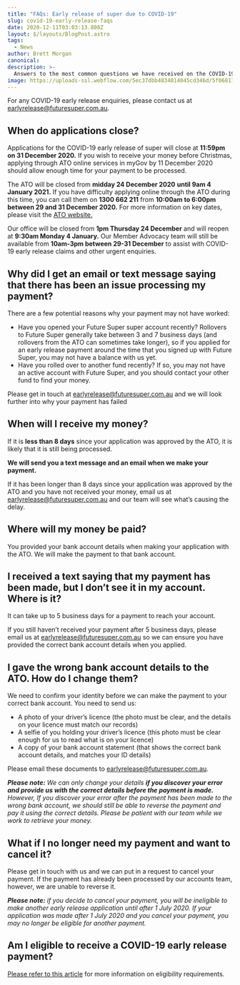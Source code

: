 ```yaml
---
title: "FAQs: Early release of super due to COVID-19"
slug: covid-19-early-release-faqs
date: 2020-12-11T03:03:13.808Z
layout: $/layouts/BlogPost.astro
tags:
  - News
author: Brett Morgan
canonical:
description: >-
  Answers to the most common questions we have received on the COVID-19 early release of super process.
image: https://uploads-ssl.webflow.com/5ec37dbb4834014045cd346d/5f0681762b3d630a7c2bf5ac_5ef42d8336d373633078f935_Early%20Release%20FAQs%20-%20Hero.jpg
---
```


For any COVID-19 early release enquiries, please contact us at [earlyrelease@futuresuper.com.au](mailto:earlyrelease@futuresuper.com.au?subject=Early%20release%20of%20super%20due%20to%20COVID-19). **‍**

## **When do applications close?**

Applications for the COVID-19 early release of super will close at **11:59pm on 31 December 2020.** If you wish to receive your money before Christmas, applying through ATO online services in myGov by 11 December 2020 should allow enough time for your payment to be processed.

The ATO will be closed from **midday 24 December 2020** **until 9am 4 January 2021.** If you have difficulty applying online through the ATO during this time, you can call them on **1300 662 211** from **10:00am to 6:00pm between 29 and 31 December 2020.** For more information on key dates, please visit the [ATO website.](https://www.ato.gov.au/Super/Sup/Key-deadlines-for-early-release-of-super/)

Our office will be closed from **1pm Thursday 24 December** and will reopen at **9:30am Monday 4 January.** Our Member Advocacy team will still be available from **10am-3pm between 29-31 December** to assist with COVID-19 early release claims and other urgent enquiries.

## **Why did I get an email or text message saying that there has been an issue processing my payment?**

There are a few potential reasons why your payment may not have worked:

- Have you opened your Future Super super account recently? Rollovers to Future Super generally take between 3 and 7 business days (and rollovers from the ATO can sometimes take longer), so if you applied for an early release payment around the time that you signed up with Future Super, you may not have a balance with us yet.
- Have you rolled over to another fund recently? If so, you may not have an active account with Future Super, and you should contact your other fund to find your money.

Please get in touch at [earlyrelease@futuresuper.com.au](mailto:earlyrelease@futuresuper.com.au?subject=Payment%20processing%20error) and we will look further into why your payment has failed
‍

## **When will I receive my money?**

If it is **less than 8 days** since your application was approved by the ATO, it is likely that it is still being processed.

‍**We will send you a text message and an email when we make your payment.**‍

If it has been longer than 8 days since your application was approved by the ATO and you have not received your money, email us at [earlyrelease@futuresuper.com.au](mailto:earlyrelease@futuresuper.com.au?subject=Payment%20Delay) and our team will see what’s causing the delay.**‍**

## **Where will my money be paid?**‍

You provided your bank account details when making your application with the ATO. We will make the payment to that bank account.

## **I received a text saying that my payment has been made, but I don’t see it in my account. Where is it?**

It can take up to 5 business days for a payment to reach your account.

If you still haven’t received your payment after 5 business days, please email us at [earlyrelease@futuresuper.com.au](mailto:earlyrelease@futuresuper.com.au?subject=Missing%20payment) so we can ensure you have provided the correct bank account details when you applied.**‍**

## **I gave the wrong bank account details to the ATO. How do I change them?**‍

We need to confirm your identity before we can make the payment to your correct bank account. You need to send us:

- A photo of your driver’s licence (the photo must be clear, and the details on your licence must match our records)
- A selfie of you holding your driver’s licence (this photo must be clear enough for us to read what is on your licence)
- A copy of your bank account statement (that shows the correct bank account details, and matches your ID details)

Please email these documents to [earlyrelease@futuresuper.com.au](mailto:earlyrelease@futuresuper.com.au?subject=Wrong%20bank%20account%20details).

**_Please note:_** _We can only change your details_ **_if you discover your error and provide us with the correct details before the payment is made._** _However,_ _If you discover your error after the payment has been made to the wrong bank account, we should still be able to reverse the payment and pay it using the correct details. Please be patient with our team while we work to retrieve your money._**‍**

## **What if I no longer need my payment and want to cancel it?**‍

Please get in touch with us and we can put in a request to cancel your payment. If the payment has already been processed by our accounts team, however, we are unable to reverse it.**_‍_**

**_Please note:_** _if you decide to cancel your payment, you will be ineligible to make another early release application until after 1 July 2020. If your application was made after 1 July 2020 and you cancel your payment, you may no longer be eligible for another payment._**‍**

## **Am I eligible to receive a COVID-19 early release payment?**

[Please refer to this article](https://www.futuresuper.com.au/blog/covid-19-early-access) for more information on eligibility requirements.

‍
